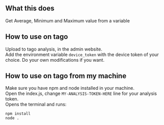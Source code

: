 ## What this does
Get Average, Minimum and Maximum value from a variable

## How to use on tago
Upload to tago analysis, in the admin website.<br>
Add the environment variable `device_token` with the device token of your choice.
Do your own modifications if you want.

## How to use on tago from my machine
Make sure you have npm and node installed in your machine.<br>
Open the index.js, change `MY-ANALYSIS-TOKEN-HERE` line for your analysis token.<br>
Opens the terminal and runs:

`npm install`<br>
`node .`

